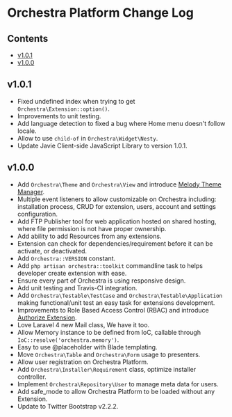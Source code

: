 # Orchestra Platform Change Log

## Contents

- [v1.0.1](#v1.0.1)
- [v1.0.0](#v1.0.0)

<a name="v1.0.1"></a>
## v1.0.1

- Fixed undefined index when trying to get `Orchestra\Extension::option()`.
- Improvements to unit testing.
- Add language detection to fixed a bug where Home menu doesn't follow locale.
- Allow to use `child-of` in `Orchestra\Widget\Nesty`.
- Update Javie Client-side JavaScript Library to version 1.0.1.

<a name="v1.0.0"></a>
## v1.0.0

- Add `Orchestra\Theme` and `Orchestra\View` and introduce [Melody Theme Manager](http://bundles.laravel.com/bundle/melody).
- Multiple event listeners to allow customizable on Orchestra including: installation process, CRUD for extension, users, account and settings configuration.
- Add FTP Publisher tool for web application hosted on shared hosting, where file permission is not have proper ownership.
- Add ability to add Resources from any extensions.
- Extension can check for dependencies/requirement before it can be activate, or deactivated.
- Add `Orchestra::VERSION` constant.
- Add `php artisan orchestra::toolkit` commandline task to helps developer create extension with ease.
- Ensure every part of Orchestra is using responsive design.
- Add unit testing and Travis-CI integration.
- Add `Orchestra\Testable\TestCase` and `Orchestra\Testable\Application` making functional/unit test an easy task for extensions development.
- Improvements to Role Based Access Control (RBAC) and introduce [Authorize Extension](http://bundles.laravel.com/bundle/authorize).
- Love Laravel 4 new Mail class, We have it too.
- Allow Memory instance to be defined from IoC, callable through `IoC::resolve('orchestra.memory')`.
- Easy to use @placeholder with Blade templating.
- Move `Orchestra\Table` and `Orchestra\Form` usage to presenters.
- Allow user registration on Orchestra Platform.
- Add `Orchestra\Installer\Requirement` class, optimize installer controller.
- Implement `Orchestra\Repository\User` to manage meta data for users.
- Add safe_mode to allow Orchestra Platform to be loaded without any Extension.
- Update to Twitter Bootstrap v2.2.2.